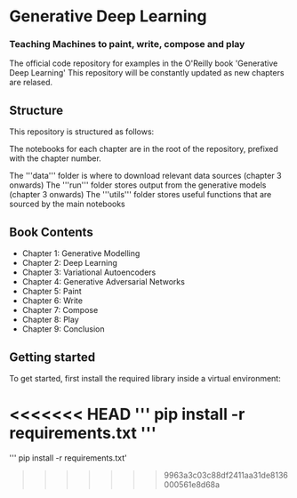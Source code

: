 # Generative Deep Learning
### Teaching Machines to paint, write, compose and play

The official code repository for examples in the O'Reilly book 'Generative Deep Learning'
This repository will be constantly updated as new chapters are relased.

## Structure

This repository is structured as follows:

The notebooks for each chapter are in the root of the repository, prefixed with the chapter number.

The '''data''' folder is where to download relevant data sources (chapter 3 onwards)
The '''run''' folder stores output from the generative models (chapter 3 onwards)
The '''utils''' folder stores useful functions that are sourced by the main notebooks

## Book Contents

* Chapter 1: Generative Modelling
* Chapter 2: Deep Learning
* Chapter 3: Variational Autoencoders
* Chapter 4: Generative Adversarial Networks
* Chapter 5: Paint
* Chapter 6: Write
* Chapter 7: Compose
* Chapter 8: Play
* Chapter 9: Conclusion

## Getting started

To get started, first install the required library inside a virtual environment:

<<<<<<< HEAD
''' pip install -r requirements.txt '''
=======
''' pip install -r requirements.txt'
>>>>>>> 9963a3c03c88df2411aa31de8136000561e8d68a
 



